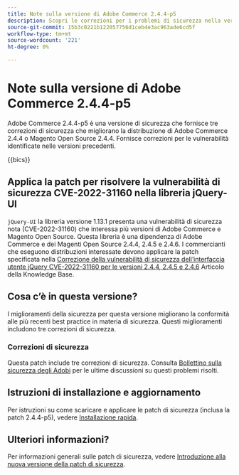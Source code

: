```yaml
---
title: Note sulla versione di Adobe Commerce 2.4.4-p5
description: Scopri le correzioni per i problemi di sicurezza nella versione 2.4.4-p5 di Adobe Commerce.
source-git-commit: 15b3c0221b122057756d1ceb4e3ac963ade6cd5f
workflow-type: tm+mt
source-wordcount: '221'
ht-degree: 0%

---
```



# Note sulla versione di Adobe Commerce 2.4.4-p5

Adobe Commerce 2.4.4-p5 è una versione di sicurezza che fornisce tre correzioni di sicurezza che migliorano la distribuzione di Adobe Commerce 2.4.4 o Magento Open Source 2.4.4. Fornisce correzioni per le vulnerabilità identificate nelle versioni precedenti.

{{bics}}

## Applica la patch per risolvere la vulnerabilità di sicurezza CVE-2022-31160 nella libreria jQuery-UI

`jQuery-UI` la libreria versione 1.13.1 presenta una vulnerabilità di sicurezza nota (CVE-2022-31160) che interessa più versioni di Adobe Commerce e Magento Open Source. Questa libreria è una dipendenza di Adobe Commerce e dei Magenti Open Source 2.4.4, 2.4.5 e 2.4.6. I commercianti che eseguono distribuzioni interessate devono applicare la patch specificata nella [Correzione della vulnerabilità di sicurezza dell’interfaccia utente jQuery CVE-2022-31160 per le versioni 2.4.4, 2.4.5 e 2.4.6](https://experienceleague.adobe.com/docs/commerce-knowledge-base/kb/troubleshooting/known-issues-patches-attached/jquery-cve-2022-31160-fix-2.4.4-2.4.5-2.4.6.html) Articolo della Knowledge Base.

## Cosa c’è in questa versione?

I miglioramenti della sicurezza per questa versione migliorano la conformità alle più recenti best practice in materia di sicurezza. Questi miglioramenti includono tre correzioni di sicurezza.

### Correzioni di sicurezza

Questa patch include tre correzioni di sicurezza. Consulta [Bollettino sulla sicurezza degli Adobi](https://helpx.adobe.com/security/products/magento/apsb23-42.html) per le ultime discussioni su questi problemi risolti.

## Istruzioni di installazione e aggiornamento

Per istruzioni su come scaricare e applicare le patch di sicurezza (inclusa la patch 2.4.4-p5), vedere [Installazione rapida](../../../installation/composer.md).

## Ulteriori informazioni?

Per informazioni generali sulle patch di sicurezza, vedere [Introduzione alla nuova versione della patch di sicurezza](https://community.magento.com/t5/Magento-DevBlog/Introducing-the-New-Security-Patch-Release/ba-p/141287).
